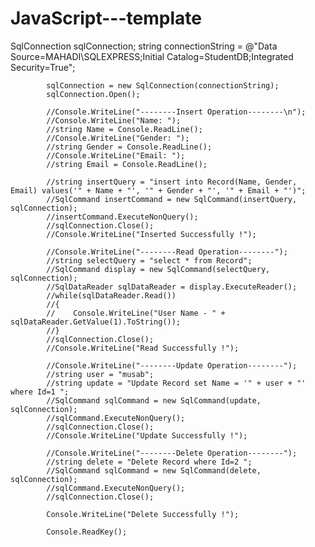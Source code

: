 # JavaScript---template

SqlConnection sqlConnection;
            string connectionString = @"Data Source=MAHADI\SQLEXPRESS;Initial Catalog=StudentDB;Integrated Security=True";
            
            sqlConnection = new SqlConnection(connectionString);
            sqlConnection.Open();

            //Console.WriteLine("--------Insert Operation--------\n");
            //Console.WriteLine("Name: ");
            //string Name = Console.ReadLine();
            //Console.WriteLine("Gender: ");
            //string Gender = Console.ReadLine();
            //Console.WriteLine("Email: ");
            //string Email = Console.ReadLine();

            //string insertQuery = "insert into Record(Name, Gender, Email) values('" + Name + "', '" + Gender + "', '" + Email + "')";
            //SqlCommand insertCommand = new SqlCommand(insertQuery, sqlConnection);
            //insertCommand.ExecuteNonQuery();
            //sqlConnection.Close();
            //Console.WriteLine("Inserted Successfully !");

            //Console.WriteLine("--------Read Operation--------");
            //string selectQuery = "select * from Record";
            //SqlCommand display = new SqlCommand(selectQuery, sqlConnection);
            //SqlDataReader sqlDataReader = display.ExecuteReader();
            //while(sqlDataReader.Read())
            //{
            //    Console.WriteLine("User Name - " + sqlDataReader.GetValue(1).ToString());
            //}
            //sqlConnection.Close();
            //Console.WriteLine("Read Successfully !");

            //Console.WriteLine("--------Update Operation--------");
            //string user = "musab";
            //string update = "Update Record set Name = '" + user + "' where Id=1 ";
            //SqlCommand sqlCommand = new SqlCommand(update, sqlConnection);
            //sqlCommand.ExecuteNonQuery();
            //sqlConnection.Close();
            //Console.WriteLine("Update Successfully !");

            //Console.WriteLine("--------Delete Operation--------");
            //string delete = "Delete Record where Id=2 ";
            //SqlCommand sqlCommand = new SqlCommand(delete, sqlConnection);
            //sqlCommand.ExecuteNonQuery();
            //sqlConnection.Close();

            Console.WriteLine("Delete Successfully !");

            Console.ReadKey();
